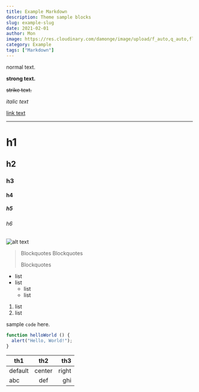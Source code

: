 ```yaml
---
title: Example Markdown
description: Theme sample blocks
slug: example-slug
date: 2021-02-01
author: Mon
image: https://res.cloudinary.com/damonge/image/upload/f_auto,q_auto,fl_progressive,c_fill,h_288,w_494/Hero/pexels-pixabay-34704_pg3ekk.jpg
category: Example
tags: ["Markdown"]
---
```


normal text.

**strong text.**

~~strike text.~~

_italic text_

[link text](/)

---

# h1

## h2

### h3

#### h4

##### h5

###### h6

![alt text](https://res.cloudinary.com/damonge/image/upload/t_postimage,f_auto/Hero/pexels-pixabay-34704_pg3ekk.jpg "caption text")

> Blockquotes
> Blockquotes
>
> Blockquotes

- list
- list
  - list
  - list

1. list
1. list

sample `code` here.

```js:test.js
function helloWorld () {
  alert("Hello, World!");
}
```

| th1     |  th2   |   th3 |
| ------- | :----: | ----: |
| default | center | right |
| abc     |  def   |   ghi |
